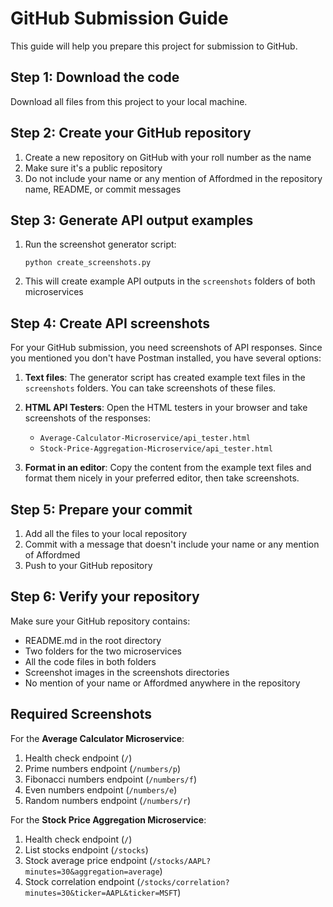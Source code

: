 # GitHub Submission Guide

This guide will help you prepare this project for submission to GitHub.

## Step 1: Download the code

Download all files from this project to your local machine.

## Step 2: Create your GitHub repository

1. Create a new repository on GitHub with your roll number as the name
2. Make sure it's a public repository
3. Do not include your name or any mention of Affordmed in the repository name, README, or commit messages

## Step 3: Generate API output examples

1. Run the screenshot generator script:
   ```
   python create_screenshots.py
   ```
2. This will create example API outputs in the `screenshots` folders of both microservices

## Step 4: Create API screenshots

For your GitHub submission, you need screenshots of API responses. Since you mentioned you don't have Postman installed, you have several options:

1. **Text files**: The generator script has created example text files in the `screenshots` folders. You can take screenshots of these files.

2. **HTML API Testers**: Open the HTML testers in your browser and take screenshots of the responses:
   - `Average-Calculator-Microservice/api_tester.html`
   - `Stock-Price-Aggregation-Microservice/api_tester.html`

3. **Format in an editor**: Copy the content from the example text files and format them nicely in your preferred editor, then take screenshots.

## Step 5: Prepare your commit

1. Add all the files to your local repository
2. Commit with a message that doesn't include your name or any mention of Affordmed
3. Push to your GitHub repository

## Step 6: Verify your repository

Make sure your GitHub repository contains:

- README.md in the root directory
- Two folders for the two microservices
- All the code files in both folders
- Screenshot images in the screenshots directories
- No mention of your name or Affordmed anywhere in the repository

## Required Screenshots

For the **Average Calculator Microservice**:
1. Health check endpoint (`/`)
2. Prime numbers endpoint (`/numbers/p`)
3. Fibonacci numbers endpoint (`/numbers/f`)
4. Even numbers endpoint (`/numbers/e`) 
5. Random numbers endpoint (`/numbers/r`)

For the **Stock Price Aggregation Microservice**:
1. Health check endpoint (`/`)
2. List stocks endpoint (`/stocks`)
3. Stock average price endpoint (`/stocks/AAPL?minutes=30&aggregation=average`)
4. Stock correlation endpoint (`/stocks/correlation?minutes=30&ticker=AAPL&ticker=MSFT`)